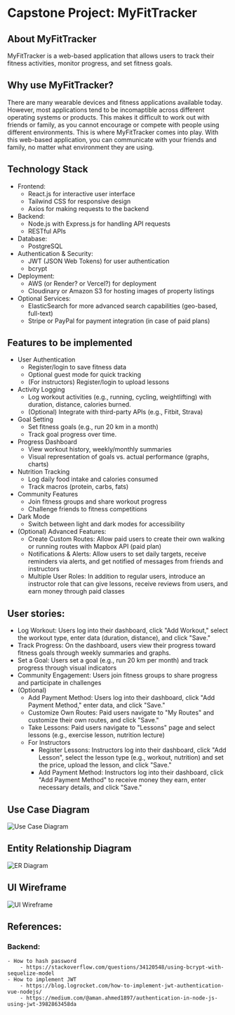 # Capstone Project: MyFitTracker

## About MyFitTracker
MyFitTracker is a web-based application that allows users to track their fitness activities, monitor progress, and set fitness goals.
## Why use MyFitTracker?
There are many wearable devices and fitness applications available today. However, most applications tend to be incomaptible across different operating systems or products. This makes it difficult to work out with friends or family, as you cannot encourage or compete with people using different environments. This is where MyFitTracker comes into play. With this web-based application, you can communicate with your friends and family, no matter what environment they are using.

## Technology Stack
- Frontend: 
    - React.js for interactive user interface
    - Tailwind CSS for responsive design
    - Axios for making requests to the backend 
- Backend:
    - Node.js with Express.js for handling API requests
    - RESTful APIs
- Database:
    - PostgreSQL
- Authentication & Security:
    - JWT (JSON Web Tokens) for user authentication
    - bcrypt
- Deployment:
    - AWS (or Render? or Vercel?) for deployment
    - Cloudinary or Amazon S3 for hosting images of property listings
- Optional Services:
    - ElasticSearch for more advanced search capabilities (geo-based, full-text)
    - Stripe or PayPal for payment integration (in case of paid plans)

## Features to be implemented
- User Authentication
    - Register/login to save fitness data
    - Optional guest mode for quick tracking
    - (For instructors) Register/login to upload lessons
- Activity Logging
    - Log workout activities (e.g., running, cycling, weightlifting) with duration, distance, calories burned.
    - (Optional) Integrate with third-party APIs (e.g., Fitbit, Strava)
- Goal Setting
    - Set fitness goals (e.g., run 20 km in a month)
    - Track goal progress over time.
- Progress Dashboard
    - View workout history, weekly/monthly summaries
    - Visual representation of goals vs. actual performance (graphs, charts)
- Nutrition Tracking
    - Log daily food intake and calories consumed
    - Track macros (protein, carbs, fats)
- Community Features
    - Join fitness groups and share workout progress
    - Challenge friends to fitness competitions
- Dark Mode
    - Switch between light and dark modes for accessibility
- (Optional) Advanced Features:
    - Create Custom Routes: Allow paid users to create their own walking or running routes with Mapbox API (paid plan)
    - Notifications & Alerts: Allow users to set daily targets, receive reminders via alerts, and get notified of messages from friends and instructors
    - Multiple User Roles: In addition to regular users, introduce an instructor role that can give lessons, receive reviews from users, and earn money through paid classes

## User stories:
- Log Workout: Users log into their dashboard, click "Add Workout," select the workout type, enter data (duration, distance), and click "Save."
- Track Progress: On the dashboard, users view their progress toward fitness goals through weekly summaries and graphs.
- Set a Goal: Users set a goal (e.g., run 20 km per month) and track progress through visual indicators
- Community Engagement: Users join fitness groups to share progress and participate in challenges
- (Optional)
    - Add Payment Method: Users log into their dashboard, click "Add Payment Method," enter data, and click "Save."
    - Customize Own Routes: Paid users navigate to "My Routes" and customize their own routes, and click "Save."
    - Take Lessons: Paid users navigate to "Lessons" page and select lessons (e.g., exercise lesson, nutrition lecture)
    - For Instructors
        - Register Lessons: Instructors log into their dashboard, click "Add Lesson", select the lesson type (e.g., workout, nutrition) and set the price, upload the lesson, and click "Save."
        - Add Payment Method: Instructors log into their dashboard, click "Add Payment Method" to receive money they earn, enter necessary details, and click "Save."

## Use Case Diagram
![Use Case Diagram](./images/UseCaseDiagram.svg)

## Entity Relationship Diagram
![ER Diagram](./images/ERDDiagram.svg)

## UI Wireframe
![UI Wireframe](./images/UI_wireframe.svg)

## References:
### Backend:
    - How to hash password
        - https://stackoverflow.com/questions/34120548/using-bcrypt-with-sequelize-model
    - How to implement JWT
        - https://blog.logrocket.com/how-to-implement-jwt-authentication-vue-nodejs/
        - https://medium.com/@aman.ahmed1897/authentication-in-node-js-using-jwt-3982863458da
    